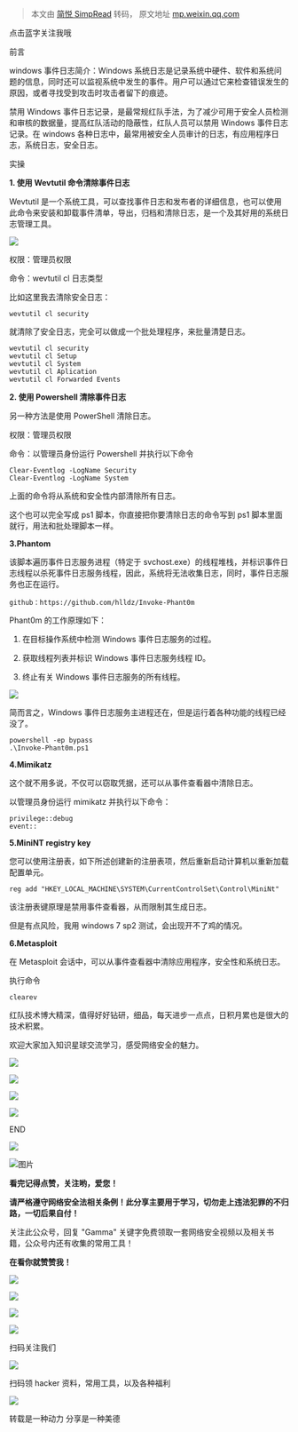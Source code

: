 > 本文由 [简悦 SimpRead](http://ksria.com/simpread/) 转码， 原文地址 [mp.weixin.qq.com](https://mp.weixin.qq.com/s/Hls8caCH3yBJGcqWHibxyw)

点击蓝字关注我哦

前言

windows 事件日志简介：Windows 系统日志是记录系统中硬件、软件和系统问题的信息，同时还可以监视系统中发生的事件。用户可以通过它来检查错误发生的原因，或者寻找受到攻击时攻击者留下的痕迹。

禁用 Windows 事件日志记录，是最常规红队手法，为了减少可用于安全人员检测和审核的数据量，提高红队活动的隐蔽性，红队人员可以禁用 Windows 事件日志记录。在 windows 各种日志中，最常用被安全人员审计的日志，有应用程序日志，系统日志，安全日志。

  

实操

**1. 使用 Wevtutil 命令清除事件日志**

Wevtutil 是一个系统工具，可以查找事件日志和发布者的详细信息，也可以使用此命令来安装和卸载事件清单，导出，归档和清除日志，是一个及其好用的系统日志管理工具。

![](https://mmbiz.qpic.cn/mmbiz_png/96Koibz2dODsVYGHxu0Me6bcqsg198zckeIUuAIuibIWqOic4t0T1jyLznx3Kv2g6Glkc98CqaBADEQExVB7YbbLw/640?wx_fmt=png)

权限：管理员权限

命令：wevtutil cl 日志类型

比如这里我去清除安全日志：

```
wevtutil cl security
```

就清除了安全日志，完全可以做成一个批处理程序，来批量清楚日志。

```
wevtutil cl security
wevtutil cl Setup
wevtutil cl System
wevtutil cl Aplication
wevtutil cl Forwarded Events
```

**2. 使用 Powershell 清除事件日志**

另一种方法是使用 PowerShell 清除日志。

权限：管理员权限

命令：以管理员身份运行 Powershell 并执行以下命令

```
Clear-Eventlog -LogName Security
Clear-Eventlog -LogName System
```

上面的命令将从系统和安全性内部清除所有日志。

这个也可以完全写成 ps1 脚本，你直接把你要清除日志的命令写到 ps1 脚本里面就行，用法和批处理脚本一样。

**3.Phantom**

该脚本遍历事件日志服务进程（特定于 svchost.exe）的线程堆栈，并标识事件日志线程以杀死事件日志服务线程，因此，系统将无法收集日志，同时，事件日志服务也正在运行。

```
github：https://github.com/hlldz/Invoke-Phant0m
```

Phant0m 的工作原理如下：  

1. 在目标操作系统中检测 Windows 事件日志服务的过程。

2. 获取线程列表并标识 Windows 事件日志服务线程 ID。

3. 终止有关 Windows 事件日志服务的所有线程。

![](https://mmbiz.qpic.cn/mmbiz_png/96Koibz2dODsVYGHxu0Me6bcqsg198zckudseJhJyNa9HoiaY6wcTBWF7WmTiafUr1EoRaKzwVIGZry78ZN5DQjQA/640?wx_fmt=png)

  

简而言之，Windows 事件日志服务主进程还在，但是运行着各种功能的线程已经没了。

```
powershell -ep bypass
.\Invoke-Phant0m.ps1
```

**4.Mimikatz**

这个就不用多说，不仅可以窃取凭据，还可以从事件查看器中清除日志。

以管理员身份运行 mimikatz 并执行以下命令：

```
privilege::debug
event::
```

**5.MiniNT registry key**

您可以使用注册表，如下所述创建新的注册表项，然后重新启动计算机以重新加载配置单元。

```
reg add "HKEY_LOCAL_MACHINE\SYSTEM\CurrentControlSet\Control\MiniNt"
```

该注册表键原理是禁用事件查看器，从而限制其生成日志。

但是有点风险，我用 windows 7 sp2 测试，会出现开不了鸡的情况。

**6.Metasploit**

在 Metasploit 会话中，可以从事件查看器中清除应用程序，安全性和系统日志。

执行命令

```
clearev
```

红队技术博大精深，值得好好钻研，细品，每天进步一点点，日积月累也是很大的技术积累。

欢迎大家加入知识星球交流学习，感受网络安全的魅力。

![](https://mmbiz.qpic.cn/mmbiz_png/96Koibz2dODsVYGHxu0Me6bcqsg198zck5A4UM5aYqn2GdUonCPl4fqpuhdGiaGL6lhQ6JaeEk1vNuQJyCp2aIaw/640?wx_fmt=png)

![](https://mmbiz.qpic.cn/mmbiz_png/96Koibz2dODsVYGHxu0Me6bcqsg198zckLEAEWQRhiasj6d7eMO97D4QHT5svNkmKTNYTIzsWxwxeWzm3PyTyc0Q/640?wx_fmt=png)

![](https://mmbiz.qpic.cn/mmbiz_png/96Koibz2dODsVYGHxu0Me6bcqsg198zckiagMK0BOLON15eLp3GwCBmsh48phsPmNjwCHJWZUGUEwyBibbJvG3BOw/640?wx_fmt=png)

![](https://mmbiz.qpic.cn/mmbiz_png/96Koibz2dODsGoxEE3kouByPbyxDTzYIgX0gMz5ic70ZMzTSNL2TudeJpEAtmtAdGg9J53w4RUKGc34zEyiboMGWw/640?wx_fmt=png)

END

![](https://mmbiz.qpic.cn/mmbiz_png/96Koibz2dODsGoxEE3kouByPbyxDTzYIgX0gMz5ic70ZMzTSNL2TudeJpEAtmtAdGg9J53w4RUKGc34zEyiboMGWw/640?wx_fmt=png)

![图片](https://mmbiz.qpic.cn/mmbiz_gif/96Koibz2dODtIZ5VYusLbEoY8iaTjibTWg6AKjAQiahf2fctN4PSdYm2O1Hibr56ia39iaJcxBoe04t4nlYyOmRvCr56Q/640?wx_fmt=gif)

**看完记得点赞，关注哟，爱您！**

**请严格遵守网络安全法相关条例！此分享主要用于学习，切勿走上违法犯罪的不归路，一切后果自付！**

  

关注此公众号，回复 "Gamma" 关键字免费领取一套网络安全视频以及相关书籍，公众号内还有收集的常用工具！

  

**在看你就赞赞我！**

![](https://mmbiz.qpic.cn/mmbiz_gif/96Koibz2dODtaCxgwMT2m4uYpJ3ibeMgbThXaInFkmyjOOcBoNCXGun5icNbT4mjCjcREA3nMN7G8icS0IKM3ebuLA/640?wx_fmt=gif)

![](https://mmbiz.qpic.cn/mmbiz_png/96Koibz2dODtaCxgwMT2m4uYpJ3ibeMgbTkwLkofibxKKjhEu7Rx8u1P8sibicPkzKmkjjvddDg8vDYxLibe143CwHAw/640?wx_fmt=png)

![](https://mmbiz.qpic.cn/mmbiz_jpg/96Koibz2dODuKK75wg0AnoibFiaUSRyYlmhIZ0mrzg9WCcWOtyblENWAOdHxx9BWjlJclPlVRxA1gHkkxRpyK2cpg/640?wx_fmt=jpeg)

![](https://mmbiz.qpic.cn/mmbiz_gif/96Koibz2dODtaCxgwMT2m4uYpJ3ibeMgbTicALFtE3HLbUiamP3IAdeINR1a84qnmro82ZKh4lpl5cHumDfzCE3P8w/640?wx_fmt=gif)

扫码关注我们

![](https://mmbiz.qpic.cn/mmbiz_gif/96Koibz2dODtaCxgwMT2m4uYpJ3ibeMgbTicALFtE3HLbUiamP3IAdeINR1a84qnmro82ZKh4lpl5cHumDfzCE3P8w/640?wx_fmt=gif)

扫码领 hacker 资料，常用工具，以及各种福利

![](https://mmbiz.qpic.cn/mmbiz_gif/96Koibz2dODtaCxgwMT2m4uYpJ3ibeMgbTnHS31hY5p9FJS6gMfNZcSH2TibPUmiam6ajGW3l43pb0ySLc1FibHmicibw/640?wx_fmt=gif)

转载是一种动力 分享是一种美德